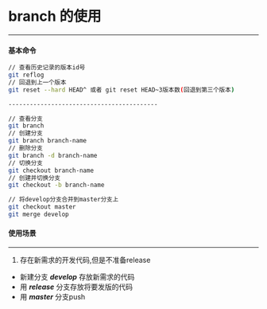 # branch 的使用
---
#### 基本命令
``` bash
// 查看历史记录的版本id号
git reflog
// 回退到上一个版本
git reset --hard HEAD^ 或者 git reset HEAD~3版本数(回退到第三个版本) 

------------------------------------------

// 查看分支
git branch
// 创建分支
git branch branch-name
// 删除分支
git branch -d branch-name
// 切换分支
git checkout branch-name
// 创建并切换分支
git checkout -b branch-name

// 将develop分支合并到master分支上
git checkout master
git merge develop
```
#### 使用场景
---
1. 存在新需求的开发代码,但是不准备release
  - 新建分支 ***develop*** 存放新需求的代码
  - 用 ***release*** 分支存放将要发版的代码
  - 用 ***master*** 分支push